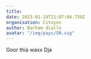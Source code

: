 ```yaml
---
title: 
date: 2023-01-19T21:07:04.739Z
organisation: Citoyen 
author: Barham diallo 
avatar: "/img/pays/SN.svg"
---
```


Goor thia waxx Dja 